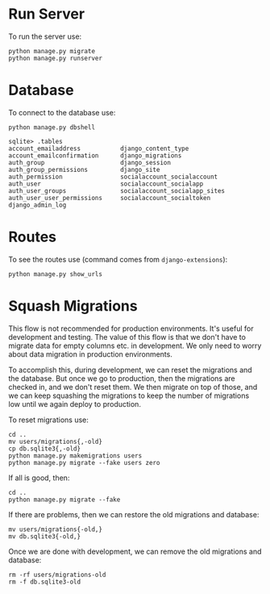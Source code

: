 # Run Server

To run the server use:

```shell
python manage.py migrate
python manage.py runserver
```

# Database

To connect to the database use:

```shell
python manage.py dbshell
```

```sqlite
sqlite> .tables
account_emailaddress           django_content_type          
account_emailconfirmation      django_migrations            
auth_group                     django_session               
auth_group_permissions         django_site                  
auth_permission                socialaccount_socialaccount  
auth_user                      socialaccount_socialapp      
auth_user_groups               socialaccount_socialapp_sites
auth_user_user_permissions     socialaccount_socialtoken    
django_admin_log        
```

# Routes

To see the routes use (command comes from `django-extensions`):

```shell
python manage.py show_urls
```

# Squash Migrations

This flow is not recommended for production environments. It's useful for development and testing. The value of this
flow is that we don't have to migrate data for empty columns etc. in development. We only need to worry about data
migration in production environments.

To accomplish this, during development, we can reset the migrations and the database. But once we go to production, then
the migrations are checked in, and we don't reset them. We then migrate on top of those, and we can keep squashing the
migrations to keep the number of migrations low until we again deploy to production.

To reset migrations use:

```shell
cd ..
mv users/migrations{,-old}
cp db.sqlite3{,-old}
python manage.py makemigrations users
python manage.py migrate --fake users zero
```

If all is good, then:

```shell
cd ..
python manage.py migrate --fake
```

If there are problems, then we can restore the old migrations and database:

```shell
mv users/migrations{-old,}
mv db.sqlite3{-old,}
```

Once we are done with development, we can remove the old migrations and database:

```shell
rm -rf users/migrations-old
rm -f db.sqlite3-old
```
